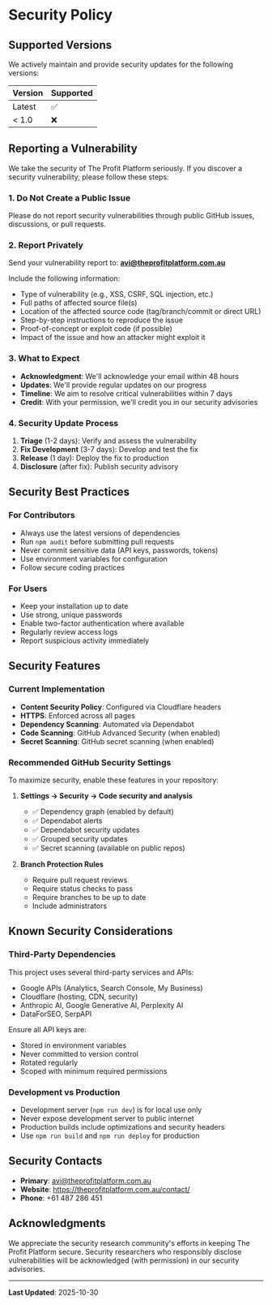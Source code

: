 # Security Policy

## Supported Versions

We actively maintain and provide security updates for the following versions:

| Version | Supported          |
| ------- | ------------------ |
| Latest  | :white_check_mark: |
| < 1.0   | :x:                |

## Reporting a Vulnerability

We take the security of The Profit Platform seriously. If you discover a security vulnerability, please follow these steps:

### 1. **Do Not** Create a Public Issue

Please do not report security vulnerabilities through public GitHub issues, discussions, or pull requests.

### 2. Report Privately

Send your vulnerability report to: **avi@theprofitplatform.com.au**

Include the following information:
- Type of vulnerability (e.g., XSS, CSRF, SQL injection, etc.)
- Full paths of affected source file(s)
- Location of the affected source code (tag/branch/commit or direct URL)
- Step-by-step instructions to reproduce the issue
- Proof-of-concept or exploit code (if possible)
- Impact of the issue and how an attacker might exploit it

### 3. What to Expect

- **Acknowledgment**: We'll acknowledge your email within 48 hours
- **Updates**: We'll provide regular updates on our progress
- **Timeline**: We aim to resolve critical vulnerabilities within 7 days
- **Credit**: With your permission, we'll credit you in our security advisories

### 4. Security Update Process

1. **Triage** (1-2 days): Verify and assess the vulnerability
2. **Fix Development** (3-7 days): Develop and test the fix
3. **Release** (1 day): Deploy the fix to production
4. **Disclosure** (after fix): Publish security advisory

## Security Best Practices

### For Contributors

- Always use the latest versions of dependencies
- Run `npm audit` before submitting pull requests
- Never commit sensitive data (API keys, passwords, tokens)
- Use environment variables for configuration
- Follow secure coding practices

### For Users

- Keep your installation up to date
- Use strong, unique passwords
- Enable two-factor authentication where available
- Regularly review access logs
- Report suspicious activity immediately

## Security Features

### Current Implementation

- **Content Security Policy**: Configured via Cloudflare headers
- **HTTPS**: Enforced across all pages
- **Dependency Scanning**: Automated via Dependabot
- **Code Scanning**: GitHub Advanced Security (when enabled)
- **Secret Scanning**: GitHub secret scanning (when enabled)

### Recommended GitHub Security Settings

To maximize security, enable these features in your repository:

1. **Settings → Security → Code security and analysis**
   - ✅ Dependency graph (enabled by default)
   - ✅ Dependabot alerts
   - ✅ Dependabot security updates
   - ✅ Grouped security updates
   - ✅ Secret scanning (available on public repos)

2. **Branch Protection Rules**
   - Require pull request reviews
   - Require status checks to pass
   - Require branches to be up to date
   - Include administrators

## Known Security Considerations

### Third-Party Dependencies

This project uses several third-party services and APIs:
- Google APIs (Analytics, Search Console, My Business)
- Cloudflare (hosting, CDN, security)
- Anthropic AI, Google Generative AI, Perplexity AI
- DataForSEO, SerpAPI

Ensure all API keys are:
- Stored in environment variables
- Never committed to version control
- Rotated regularly
- Scoped with minimum required permissions

### Development vs Production

- Development server (`npm run dev`) is for local use only
- Never expose development server to public internet
- Production builds include optimizations and security headers
- Use `npm run build` and `npm run deploy` for production

## Security Contacts

- **Primary**: avi@theprofitplatform.com.au
- **Website**: https://theprofitplatform.com.au/contact/
- **Phone**: +61 487 286 451

## Acknowledgments

We appreciate the security research community's efforts in keeping The Profit Platform secure. Security researchers who responsibly disclose vulnerabilities will be acknowledged (with permission) in our security advisories.

---

**Last Updated**: 2025-10-30
